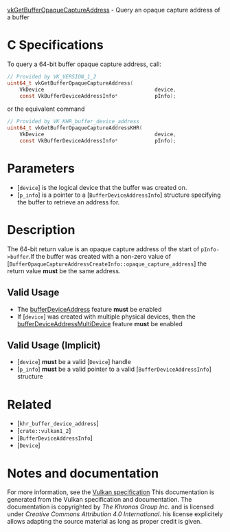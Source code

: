 [vkGetBufferOpaqueCaptureAddress](https://www.khronos.org/registry/vulkan/specs/1.3-extensions/man/html/vkGetBufferOpaqueCaptureAddress.html) - Query an opaque capture address of a buffer

# C Specifications
To query a 64-bit buffer opaque capture address, call:
```c
// Provided by VK_VERSION_1_2
uint64_t vkGetBufferOpaqueCaptureAddress(
    VkDevice                                    device,
    const VkBufferDeviceAddressInfo*            pInfo);
```
or the equivalent command
```c
// Provided by VK_KHR_buffer_device_address
uint64_t vkGetBufferOpaqueCaptureAddressKHR(
    VkDevice                                    device,
    const VkBufferDeviceAddressInfo*            pInfo);
```

# Parameters
- [`device`] is the logical device that the buffer was created on.
- [`p_info`] is a pointer to a [`BufferDeviceAddressInfo`] structure specifying the buffer to retrieve an address for.

# Description
The 64-bit return value is an opaque capture address of the start of
`pInfo->buffer`.If the buffer was created with a non-zero value of
[`BufferOpaqueCaptureAddressCreateInfo::opaque_capture_address`] the
return value  **must**  be the same address.
## Valid Usage
-    The [bufferDeviceAddress](https://www.khronos.org/registry/vulkan/specs/1.3-extensions/html/vkspec.html#features-bufferDeviceAddress) feature  **must**  be enabled
-    If [`device`] was created with multiple physical devices, then the [bufferDeviceAddressMultiDevice](https://www.khronos.org/registry/vulkan/specs/1.3-extensions/html/vkspec.html#features-bufferDeviceAddressMultiDevice) feature  **must**  be enabled

## Valid Usage (Implicit)
-  [`device`] **must**  be a valid [`Device`] handle
-  [`p_info`] **must**  be a valid pointer to a valid [`BufferDeviceAddressInfo`] structure

# Related
- [`khr_buffer_device_address`]
- [`crate::vulkan1_2`]
- [`BufferDeviceAddressInfo`]
- [`Device`]

# Notes and documentation
For more information, see the [Vulkan specification](https://www.khronos.org/registry/vulkan/specs/1.3-extensions/html/vkspec.html)
This documentation is generated from the Vulkan specification and documentation.
The documentation is copyrighted by *The Khronos Group Inc.* and is licensed under *Creative Commons Attribution 4.0 International*.
his license explicitely allows adapting the source material as long as proper credit is given.
        